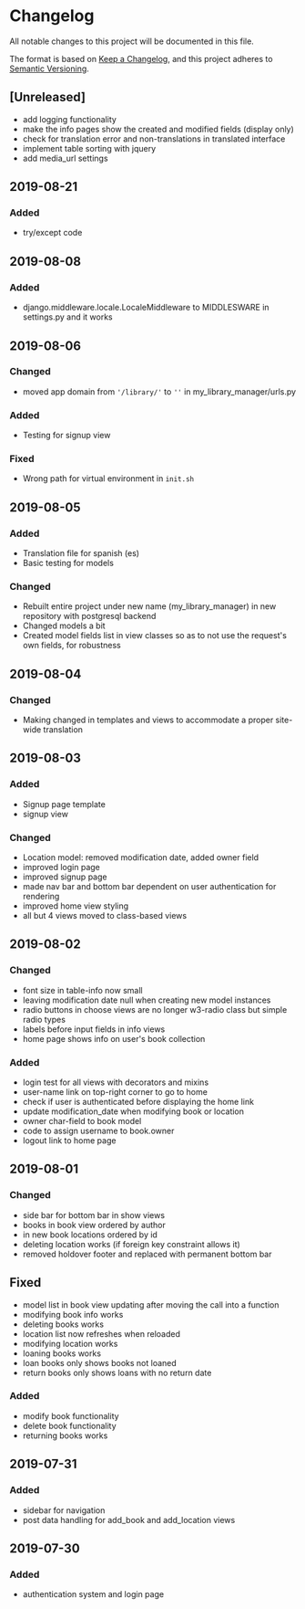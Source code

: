 # Changelog
All notable changes to this project will be documented in this file.

The format is based on [Keep a Changelog](https://keepachangelog.com/en/1.0.0/),
and this project adheres to [Semantic Versioning](https://semver.org/spec/v2.0.0.html).

## [Unreleased]
- add logging functionality
- make the info pages show the created and modified fields (display only)
- check for translation error and non-translations in translated interface
- implement table sorting with jquery
- add media_url settings

## 2019-08-21
### Added
- try/except code

## 2019-08-08
### Added
- django.middleware.locale.LocaleMiddleware to MIDDLESWARE in settings.py and it works

## 2019-08-06
### Changed
- moved app domain from `'/library/'` to `''` in my_library_manager/urls.py

### Added 
- Testing for signup view

### Fixed
- Wrong path for virtual environment in `init.sh`

## 2019-08-05
### Added
- Translation file for spanish (es)
- Basic testing for models

### Changed
- Rebuilt entire project under new name (my_library_manager) in new repository with postgresql backend
- Changed models a bit
- Created model fields list in view classes so as to not use the request's own fields, for robustness

## 2019-08-04
### Changed
- Making changed in templates and views to accommodate a proper site-wide translation


## 2019-08-03
### Added
- Signup page template
- signup view

### Changed
- Location model: removed modification date, added owner field
- improved login page
- improved signup page
- made nav bar and bottom bar dependent on user authentication for rendering
- improved home view styling
- all but 4 views moved to class-based views


## 2019-08-02 
### Changed
- font size in table-info now small
- leaving modification date null when creating new model instances
- radio buttons in choose views are no longer w3-radio class but simple radio types
- labels before input fields in info views
- home page shows info on user's book collection

### Added
- login test for all views with decorators and mixins
- user-name link on top-right corner to go to home
- check if user is authenticated before displaying the home link
- update modification_date when modifying book or location
- owner char-field to book model
- code to assign username to book.owner
- logout link to home page


## 2019-08-01
### Changed
- side bar for bottom bar in show views
- books in book view ordered by author
- in new book locations ordered by id
- deleting location works (if foreign key constraint allows it)
- removed holdover footer and replaced with permanent bottom bar

## Fixed
- model list in book view updating after moving the call into a function
- modifying book info works
- deleting books works
- location list now refreshes when reloaded
- modifying location works
- loaning books works
- loan books only shows books not loaned
- return books only shows loans with no return date

### Added
- modify book functionality
- delete book functionality
- returning books works


## 2019-07-31
### Added
- sidebar for navigation
- post data handling for add_book and add_location views


## 2019-07-30
### Added
- authentication system and login page